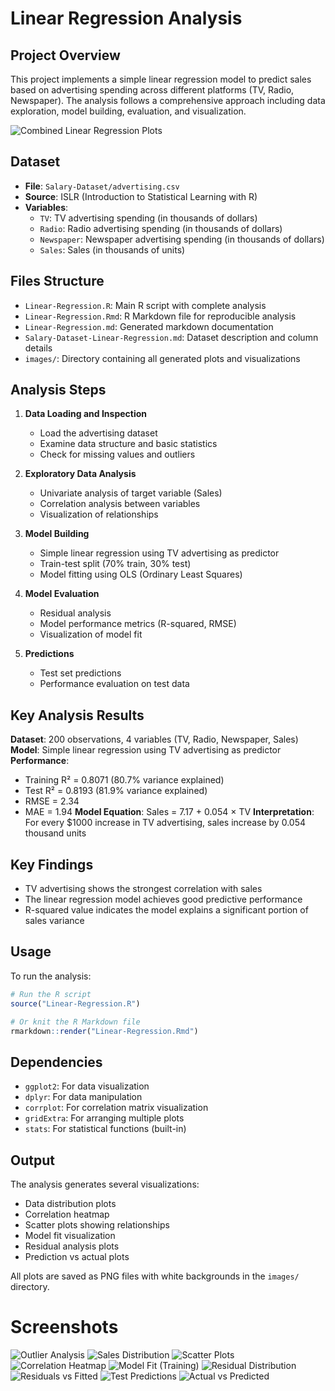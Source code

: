 # Linear Regression Analysis

## Project Overview

This project implements a simple linear regression model to predict sales based on advertising spending across different platforms (TV, Radio, Newspaper). The analysis follows a comprehensive approach including data exploration, model building, evaluation, and visualization.

![Combined Linear Regression Plots](images/combined_linear_regression_4x2.png)

## Dataset

- **File**: `Salary-Dataset/advertising.csv`
- **Source**: ISLR (Introduction to Statistical Learning with R)
- **Variables**:
  - `TV`: TV advertising spending (in thousands of dollars)
  - `Radio`: Radio advertising spending (in thousands of dollars)
  - `Newspaper`: Newspaper advertising spending (in thousands of dollars)
  - `Sales`: Sales (in thousands of units)

## Files Structure

- `Linear-Regression.R`: Main R script with complete analysis
- `Linear-Regression.Rmd`: R Markdown file for reproducible analysis
- `Linear-Regression.md`: Generated markdown documentation
- `Salary-Dataset-Linear-Regression.md`: Dataset description and column details
- `images/`: Directory containing all generated plots and visualizations

## Analysis Steps

1. **Data Loading and Inspection**
   - Load the advertising dataset
   - Examine data structure and basic statistics
   - Check for missing values and outliers

2. **Exploratory Data Analysis**
   - Univariate analysis of target variable (Sales)
   - Correlation analysis between variables
   - Visualization of relationships

3. **Model Building**
   - Simple linear regression using TV advertising as predictor
   - Train-test split (70% train, 30% test)
   - Model fitting using OLS (Ordinary Least Squares)

4. **Model Evaluation**
   - Residual analysis
   - Model performance metrics (R-squared, RMSE)
   - Visualization of model fit

5. **Predictions**
   - Test set predictions
   - Performance evaluation on test data

## Key Analysis Results

**Dataset**: 200 observations, 4 variables (TV, Radio, Newspaper, Sales)
**Model**: Simple linear regression using TV advertising as predictor
**Performance**:
- Training R² = 0.8071 (80.7% variance explained)
- Test R² = 0.8193 (81.9% variance explained)
- RMSE = 2.34
- MAE = 1.94
**Model Equation**: Sales = 7.17 + 0.054 × TV
**Interpretation**: For every $1000 increase in TV advertising, sales increase by 0.054 thousand units

## Key Findings

- TV advertising shows the strongest correlation with sales
- The linear regression model achieves good predictive performance
- R-squared value indicates the model explains a significant portion of sales variance

## Usage

To run the analysis:

```r
# Run the R script
source("Linear-Regression.R")

# Or knit the R Markdown file
rmarkdown::render("Linear-Regression.Rmd")
```

## Dependencies

- `ggplot2`: For data visualization
- `dplyr`: For data manipulation
- `corrplot`: For correlation matrix visualization
- `gridExtra`: For arranging multiple plots
- `stats`: For statistical functions (built-in)

## Output

The analysis generates several visualizations:
- Data distribution plots
- Correlation heatmap
- Scatter plots showing relationships
- Model fit visualization
- Residual analysis plots
- Prediction vs actual plots

All plots are saved as PNG files with white backgrounds in the `images/` directory.

# Screenshots

![Outlier Analysis](images/01_outlier_analysis.png) ![Sales Distribution](images/02_sales_distribution.png) ![Scatter Plots](images/03_scatter_plots.png) ![Correlation Heatmap](images/04_correlation_heatmap.png) ![Model Fit (Training)](images/05_model_fit_training.png) ![Residual Distribution](images/06_residual_distribution.png) ![Residuals vs Fitted](images/07_residuals_vs_fitted.png) ![Test Predictions](images/08_test_predictions.png) ![Actual vs Predicted](images/09_actual_vs_predicted.png)